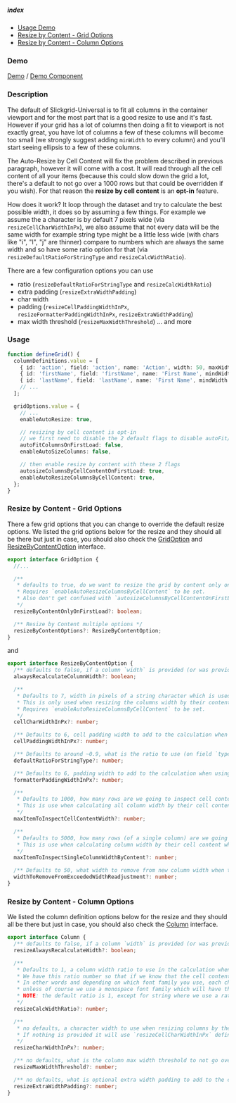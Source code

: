 ##### index
- [Usage Demo](#usage)
- [Resize by Content - Grid Options](#resize-by-content---grid-options)
- [Resize by Content - Column Options](#resize-by-content---column-options)

### Demo
[Demo](https://ghiscoding.github.io/slickgrid-vue/#/slickgrid/Example32) / [Demo Component](https://github.com/ghiscoding/slickgrid-vue/blob/master/src/examples/slickgrid/Example32.tsx)

### Description
The default of Slickgrid-Universal is to fit all columns in the container viewport and for the most part that is a good resize to use and it's fast. However if your grid has a lot of columns then doing a fit to viewport is not exactly great, you have lot of columns a few of these columns will become too small (we strongly suggest adding `minWidth` to every column) and you'll start seeing ellipsis to a few of these columns.

The Auto-Resize by Cell Content will fix the problem described in previous paragraph, however it will come with a cost. It will read through all the cell content of all your items (because this could slow down the grid a lot, there's a default to not go over a 1000 rows but that could be overridden if you wish). For that reason the **resize by cell content** is an **opt-in** feature.

How does it work? It loop through the dataset and try to calculate the best possible width, it does so by assuming a few things. For example we assume the a character is by default 7 pixels wide (via `resizeCellCharWidthInPx`), we also assume that not every data will be the same width for example string type might be a little less wide (with chars like "i", "l", "j" are thinner) compare to numbers which are always the same width and so have some ratio option for that (via `resizeDefaultRatioForStringType` and `resizeCalcWidthRatio`).

There are a few configuration options you can use
- ratio (`resizeDefaultRatioForStringType` and `resizeCalcWidthRatio`)
- extra padding (`resizeExtraWidthPadding`)
- char width
- padding (`resizeCellPaddingWidthInPx`, `resizeFormatterPaddingWidthInPx`, `resizeExtraWidthPadding`)
- max width threshold (`resizeMaxWidthThreshold`)
... and more

### Usage

```ts
function defineGrid() {
  columnDefinitions.value = [
    { id: 'action', field: 'action', name: 'Action', width: 50, maxWidth: 50 },
    { id: 'firstName', field: 'firstName', name: 'First Name', mindWidth: 100 },
    { id: 'lastName', field: 'lastName', name: 'First Name', mindWidth: 100, resizeExtraWidthPadding: 10 },
    // ...
  ];

  gridOptions.value = {
    // ...
    enableAutoResize: true,

    // resizing by cell content is opt-in
    // we first need to disable the 2 default flags to disable autoFit/autosize
    autoFitColumnsOnFirstLoad: false,
    enableAutoSizeColumns: false,

    // then enable resize by content with these 2 flags
    autosizeColumnsByCellContentOnFirstLoad: true,
    enableAutoResizeColumnsByCellContent: true,
  };
}
```

### Resize by Content - Grid Options
There a few grid options that you can change to override the default resize options. We listed the grid options below for the resize and they should all be there but just in case, you should also check the [GridOption](https://github.com/ghiscoding/slickgrid-universal/blob/master/packages/common/src/interfaces/gridOption.interface.ts) and [ResizeByContentOption](https://github.com/ghiscoding/slickgrid-universal/blob/master/packages/common/src/interfaces/resizeByContentOption.interface.ts) interface.

```ts
export interface GridOption {
  //...

  /**
   * defaults to true, do we want to resize the grid by content only on the first page or anytime the data changes?
   * Requires `enableAutoResizeColumnsByCellContent` to be set.
   * Also don't get confused with `autosizeColumnsByCellContentOnFirstLoad` that flag won't block resize by content after the first load while `resizeByContentOnlyOnFirstLoad`
   */
  resizeByContentOnlyOnFirstLoad?: boolean;

  /** Resize by Content multiple options */
  resizeByContentOptions?: ResizeByContentOption;
}
```

and

```ts
export interface ResizeByContentOption {
  /** defaults to false, if a column `width` is provided (or was previously calculated) should we recalculate it or not when resizing by cell content? */
  alwaysRecalculateColumnWidth?: boolean;

  /**
   * Defaults to 7, width in pixels of a string character which is used by the resize columns by its content, this can vary depending on which font family/size is used & cell padding.
   * This is only used when resizing the columns width by their content, we need to know the width of a character in pixel to do all calculations.
   * Requires `enableAutoResizeColumnsByCellContent` to be set.
   */
  cellCharWidthInPx?: number;

  /** Defaults to 6, cell padding width to add to the calculation when resizing columns by their cell text content (requires `enableAutoResizeColumnsByCellContent` to be set) */
  cellPaddingWidthInPx?: number;

  /** Defaults to around ~0.9, what is the ratio to use (on field `type` "string" only) in the calculation when resizing columns by their cell text content (requires `enableAutoResizeColumnsByCellContent` to be set). */
  defaultRatioForStringType?: number;

  /** Defaults to 6, padding width to add to the calculation when using a Formatter and resizing columns by their cell text content (requires `enableAutoResizeColumnsByCellContent` to be set). */
  formatterPaddingWidthInPx?: number;

  /**
   * Defaults to 1000, how many rows are we going to inspect cell content width?
   * This is use when calculating all column width by their cell content, it requires `enableAutoResizeColumnsByCellContent` to be set.
   */
  maxItemToInspectCellContentWidth?: number;

  /**
   * Defaults to 5000, how many rows (of a single column) are we going to inspect cell content width?
   * This is use when calculating column width by their cell content when calling "Resize by Content" (from header menu and/or double-click to resize single column)
   */
  maxItemToInspectSingleColumnWidthByContent?: number;

  /** Defaults to 50, what width to remove from new column width when the grid is a frozen (pinned) grid and its column width exceeds the viewport full width. */
  widthToRemoveFromExceededWidthReadjustment?: number;
}
```

### Resize by Content - Column Options
We listed the column definition options below for the resize and they should all be there but just in case, you should also check the [Column](https://github.com/ghiscoding/slickgrid-universal/blob/master/packages/common/src/interfaces/column.interface.ts) interface.

```ts
export interface Column {
  /** defaults to false, if a column `width` is provided (or was previously calculated) should we recalculate it or not when resizing by cell content? */
  resizeAlwaysRecalculateWidth?: boolean;

  /**
   * Defaults to 1, a column width ratio to use in the calculation when resizing columns by their cell content.
   * We have this ratio number so that if we know that the cell content has lots of thin character (like 1, i, t, ...) we can lower the ratio to take up less space.
   * In other words and depending on which font family you use, each character will have different width, characters like (i, t, 1) takes a lot less space compare to (W, H, Q),
   * unless of course we use a monospace font family which will have the exact same size for each characters and in that case we leave it to 1 but that rarely happens.
   * NOTE: the default ratio is 1, except for string where we use a ratio of around ~0.9 since we have more various thinner characters like (i, l, t, ...).
   */
  resizeCalcWidthRatio?: number;

  /**
   * no defaults, a character width to use when resizing columns by their cell content.
   * If nothing is provided it will use `resizeCellCharWidthInPx` defined in the grid options.
   */
  resizeCharWidthInPx?: number;

  /** no defaults, what is the column max width threshold to not go over when resizing columns by their cell content */
  resizeMaxWidthThreshold?: number;

  /** no defaults, what is optional extra width padding to add to the calculation when resizing columns by their cell content */
  resizeExtraWidthPadding?: number;
}
```

